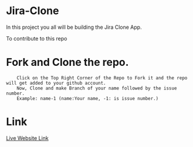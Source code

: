 # Jira-Clone
In this project you all will be building the Jira Clone App.


To contribute to this repo 
# Fork and Clone the repo.
``` 
    Click on the Top Right Corner of the Repo to Fork it and the repo will get added to your github account.
    Now, Clone and make Branch of your name followed by the issue number.
    Example: name-1 (name:Your name, -1: is issue number.) 
```

# Link
[Live Website Link](https://moderntodo.herokuapp.com/)
